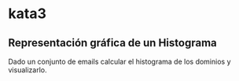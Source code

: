 # kata3
## Representación gráfica de un Histograma
Dado un conjunto de emails calcular el histograma de los dominios y visualizarlo.
